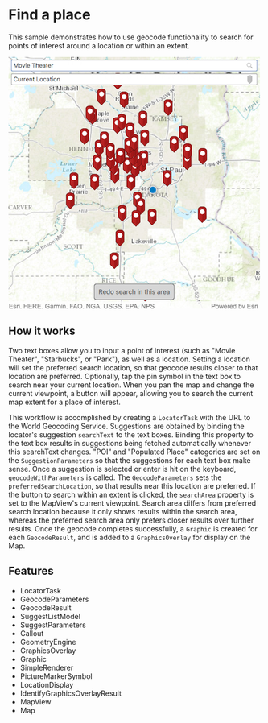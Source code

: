 # Find a place

This sample demonstrates how to use geocode functionality to search for points of interest around a location or within an extent.

![](screenshot.png)

## How it works
Two text boxes allow you to input a point of interest (such as "Movie Theater", "Starbucks", or "Park"), as well as a location. Setting a location will set the preferred search location, so that geocode results closer to that location are preferred. Optionally, tap the pin symbol in the text box to search near your current location. When you pan the map and change the current viewpoint, a button will appear, allowing you to search the current map extent for a place of interest.

This workflow is accomplished by creating a `LocatorTask` with the URL to the World Geocoding Service. Suggestions are obtained by binding the locator's suggestion `searchText` to the text boxes. Binding this property to the text box results in suggestions being fetched automatically whenever this searchText changes. "POI" and "Populated Place" categories are set on the `SuggestionParameters` so that the suggestions for each text box make sense. Once a suggestion is selected or enter is hit on the keyboard, `geocodeWithParameters` is called. The `GeocodeParameters` sets the `preferredSearchLocation`, so that results near this location are preferred. If the button to search within an extent is clicked, the `searchArea` property is set to the MapView's current viewpoint. Search area differs from preferred search location because it only shows results within the search area, whereas the preferred search area only prefers closer results over further results. Once the geocode completes successfully, a `Graphic` is created for each `GeocodeResult`, and is added to a `GraphicsOverlay` for display on the Map.

## Features
- LocatorTask
- GeocodeParameters
- GeocodeResult
- SuggestListModel
- SuggestParameters
- Callout
- GeometryEngine
- GraphicsOverlay
- Graphic
- SimpleRenderer
- PictureMarkerSymbol
- LocationDisplay
- IdentifyGraphicsOverlayResult
- MapView
- Map
